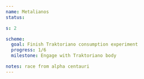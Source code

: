 ```yaml
---
name: Metalianos
status:

s: 2

scheme:
  goal: Finish Traktoriano consumption experiment
  progress: 1/6
  milestone: Engage with Traktoriano body

notes: race from alpha centauri
---
```


